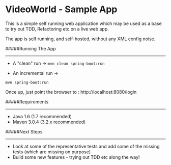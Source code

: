 VideoWorld - Sample App
======
This is a simple self running web application which may be used as a base to try out TDD, Refactoring etc on a live web app.

The app is self running, and self-hosted, without any XML config noise.

#####Running The App
***

* A "clean" run ->
        ```mvn clean spring-boot:run```

* An incremental run ->
```
mvn spring-boot:run
```

Once up, just point the browser to : http://localhost:8080/login

#####Requirements
***

* Java 1.6 (1.7 recommended)
* Maven 3.0.4 (3.2.x recommended)

#####Next Steps
***

* Look at some of the representative tests and add some of the missing tests (which are missing on purpose)
* Build some new features - trying out TDD etc along the way!


